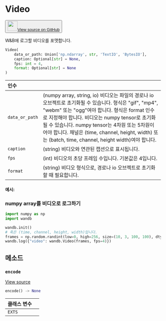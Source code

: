 # Video

<p><button style={{display: 'flex', alignItems: 'center', backgroundColor: 'white', border: '1px solid #ddd', padding: '10px', borderRadius: '6px', cursor: 'pointer', boxShadow: '0 2px 3px rgba(0,0,0,0.1)', transition: 'all 0.3s'}}><a href='https://www.github.com/wandb/wandb/tree/v0.18.0/wandb/sdk/data_types/video.py#L48-L239' style={{fontSize: '1.2em', display: 'flex', alignItems: 'center'}}><img src='https://github.githubassets.com/images/modules/logos_page/GitHub-Mark.png' height='32px' width='32px' style={{marginRight: '10px'}}/>View source on GitHub</a></button></p>

W&B에 로그할 비디오를 포맷합니다.

```python
Video(
    data_or_path: Union['np.ndarray', str, 'TextIO', 'BytesIO'],
    caption: Optional[str] = None,
    fps: int = 4,
    format: Optional[str] = None
)
```

| 인수 |  |
| :--- | :--- |
|  `data_or_path` |  (numpy array, string, io) 비디오는 파일의 경로나 io 오브젝트로 초기화될 수 있습니다. 형식은 "gif", "mp4", "webm" 또는 "ogg"여야 합니다. 형식은 format 인수로 지정해야 합니다. 비디오는 numpy tensor로 초기화될 수 있습니다. numpy tensor는 4차원 또는 5차원이어야 합니다. 채널은 (time, channel, height, width) 또는 (batch, time, channel, height width)여야 합니다. |
|  `caption` |  (string) 비디오와 연관된 캡션으로 표시됩니다. |
|  `fps` |  (int) 비디오의 초당 프레임 수입니다. 기본값은 4입니다. |
|  `format` |  (string) 비디오 형식으로, 경로나 io 오브젝트로 초기화할 때 필요합니다. |

#### 예시:

### numpy array를 비디오로 로그하기

```python
import numpy as np
import wandb

wandb.init()
# 축은 (time, channel, height, width)입니다.
frames = np.random.randint(low=0, high=256, size=(10, 3, 100, 100), dtype=np.uint8)
wandb.log({"video": wandb.Video(frames, fps=4)})
```

## 메소드

### `encode`

[View source](https://www.github.com/wandb/wandb/tree/v0.18.0/wandb/sdk/data_types/video.py#L130-L167)

```python
encode() -> None
```

| 클래스 변수 |  |
| :--- | :--- |
|  `EXTS`<a id="EXTS"></a> |   |
